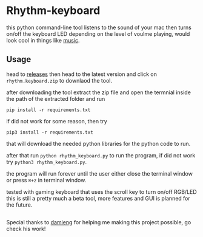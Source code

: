 
# Rhythm-keyboard


this python command-line tool listens to the sound of your mac then turns on/off the keyboard LED depending on the level of voulme playing, would look cool in things like [music](https://www.youtube.com/watch?v=dQw4w9WgXcQ).


## Usage
head to [releases](https://github.com/MomenBreuer/rhythm-keyboard/releases) then head to the latest version and click on `rhythm.keyboard.zip` to downlaod the tool.

after downloading the tool extract the zip file and open the termnial inside the path of the extracted folder and run

`pip install -r requirements.txt`

if did not work for some reason, then try

`pip3 install -r requirements.txt`

that will download the needed python libraries for the python code to run.

after that run
`python rhythm_keyboard.py` to run the program, if did not work try 
`python3 rhythm_keyboard.py`.

the program will run forever until the user either close the terminal window or press `⌘+z` in terminal window.

tested with gaming keyboard that uses the scroll key to turn on/off RGB/LED
this is still a pretty much a beta tool, more features and GUI is planned for the future.
##
Special thanks to [damieng](https://github.com/damieng) for helping me making this project possible, go check his work!
